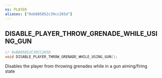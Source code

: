 ```yaml
---
ns: PLAYER
aliases: ["0xb885852c39cc265d"]
---
```

## DISABLE_PLAYER_THROW_GRENADE_WHILE_USING_GUN

```c
// 0xB885852C39CC265D
void DISABLE_PLAYER_THROW_GRENADE_WHILE_USING_GUN();
```

Disables the player from throwing grenades while in a gun aiming/firing state

